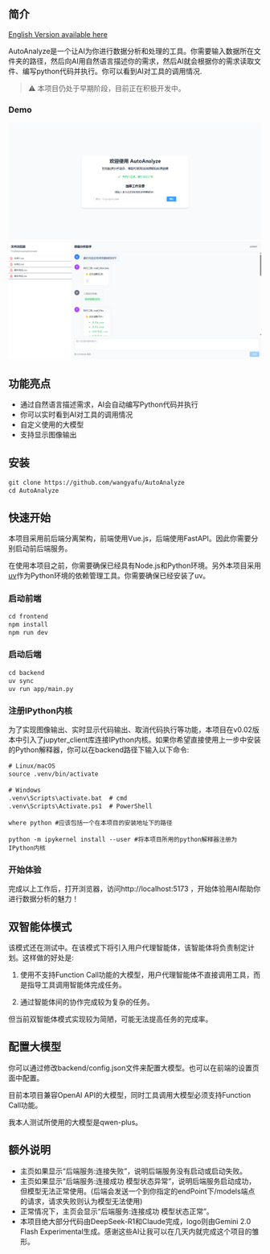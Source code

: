 ## 简介

[English Version available here](https://github.com/wangyafu/AutoAnalyze/blob/master/README_EN.md)

AutoAnalyze是一个让AI为你进行数据分析和处理的工具。你需要输入数据所在文件夹的路径，然后向AI用自然语言描述你的需求，然后AI就会根据你的需求读取文件、编写python代码并执行。你可以看到AI对工具的调用情况.


> :warning: 本项目仍处于早期阶段，目前正在积极开发中。

### Demo

![](assets/demo1.png)
![](assets/demo2.png)

## 功能亮点

- 通过自然语言描述需求，AI会自动编写Python代码并执行
- 你可以实时看到AI对工具的调用情况
- 自定义使用的大模型
- 支持显示图像输出

## 安装

```shell
git clone https://github.com/wangyafu/AutoAnalyze
cd AutoAnalyze
```

## 快速开始

本项目采用前后端分离架构，前端使用Vue.js，后端使用FastAPI。因此你需要分别启动前后端服务。

在使用本项目之前，你需要确保已经具有Node.js和Python环境。另外本项目采用[uv](https://docs.astral.sh/uv/)作为Python环境的依赖管理工具。你需要确保已经安装了uv。

### 启动前端

```shell
cd frontend
npm install
npm run dev
```

### 启动后端

```shell
cd backend
uv sync
uv run app/main.py
```

### 注册IPython内核

为了实现图像输出、实时显示代码输出、取消代码执行等功能，本项目在v0.02版本中引入了jupyter_client库连接IPython内核。如果你希望直接使用上一步中安装的Python解释器，你可以在backend路径下输入以下命令:

```shell
# Linux/macOS
source .venv/bin/activate

# Windows
.venv\Scripts\activate.bat  # cmd
.venv\Scripts\Activate.ps1  # PowerShell

where python #应该包括一个在本项目的安装地址下的路径

python -m ipykernel install --user #将本项目所用的python解释器注册为IPython内核
```

### 开始体验

完成以上工作后，打开浏览器，访问http://localhost:5173 ，开始体验用AI帮助你进行数据分析的魅力！

## 双智能体模式
该模式还在测试中。在该模式下将引入用户代理智能体，该智能体将负责制定计划。这样做的好处是:
1. 使用不支持Function Call功能的大模型，用户代理智能体不直接调用工具，而是指导工具调用智能体完成任务。

2. 通过智能体间的协作完成较为复杂的任务。

但当前双智能体模式实现较为简陋，可能无法提高任务的完成率。
## 配置大模型

你可以通过修改backend/config.json文件来配置大模型。也可以在前端的设置页面中配置。

目前本项目兼容OpenAI API的大模型，同时工具调用大模型必须支持Function Call功能。

我本人测试所使用的大模型是qwen-plus。


## 额外说明
- 主页如果显示“后端服务:连接失败”，说明后端服务没有启动或启动失败。
- 主页如果显示“后端服务:连接成功 模型状态异常”，说明后端服务启动成功，但模型无法正常使用。(后端会发送一个到你指定的endPoint下/models端点的请求，请求失败则认为模型无法使用)
- 正常情况下，主页会显示“后端服务:连接成功 模型状态正常”。
- 本项目绝大部分代码由DeepSeek-R1和Claude完成，logo则由Gemini 2.0 Flash Experimental生成。感谢这些AI让我可以在几天内就完成这个项目的雏形。
